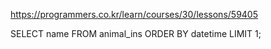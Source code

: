 https://programmers.co.kr/learn/courses/30/lessons/59405

SELECT name
FROM animal_ins
ORDER BY datetime
LIMIT 1;